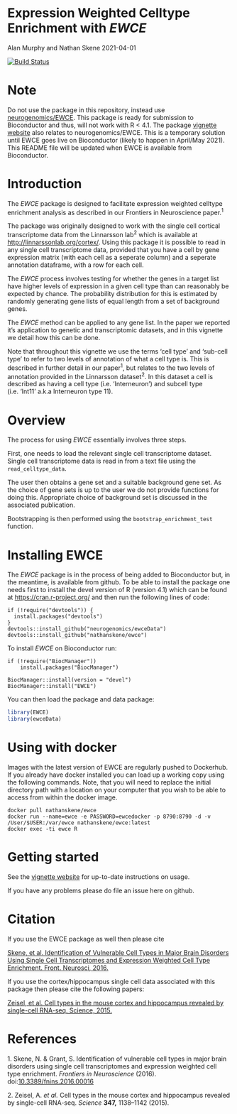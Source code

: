 Expression Weighted Celltype Enrichment with *EWCE*
================
Alan Murphy and Nathan Skene
2021-04-01

<!-- Readme.md is generated from Readme.Rmd. Please edit that file -->
<!-- badges: start -->

[![Build
Status](https://travis-ci.org/NathanSkene/EWCE.svg?branch=master)](https://travis-ci.org/NathanSkene/EWCE)
<!-- badges: end -->

# Note

Do not use the package in this repository, instead use
[neurogenomics/EWCE](https://github.com/neurogenomics/EWCE). This
package is ready for submission to Bioconductor and thus, will not work
with R &lt; 4.1. The package [vignette
website](https://nathanskene.github.io/EWCE/articles/EWCE.html) also
relates to neurogenomics/EWCE. This is a temporary solution until EWCE
goes live on Bioconductor (likely to happen in April/May 2021). This
README file will be updated when EWCE is available from Bioconductor.

# Introduction

The *EWCE* package is designed to facilitate expression weighted
celltype enrichment analysis as described in our Frontiers in
Neuroscience paper.<sup>1</sup>

The package was originally designed to work with the single cell
cortical transcriptome data from the Linnarsson lab<sup>2</sup> which is
available at <http://linnarssonlab.org/cortex/>. Using this package it
is possible to read in any single cell transcriptome data, provided that
you have a cell by gene expression matrix (with each cell as a seperate
column) and a seperate annotation dataframe, with a row for each cell.

The *EWCE* process involves testing for whether the genes in a target
list have higher levels of expression in a given cell type than can
reasonably be expected by chance. The probability distribution for this
is estimated by randomly generating gene lists of equal length from a
set of background genes.

The *EWCE* method can be applied to any gene list. In the paper we
reported it’s application to genetic and transcriptomic datasets, and in
this vignette we detail how this can be done.

Note that throughout this vignette we use the terms ‘cell type’ and
‘sub-cell type’ to refer to two levels of annotation of what a cell type
is. This is described in further detail in our paper<sup>1</sup>, but
relates to the two levels of annotation provided in the Linnarsson
dataset<sup>2</sup>. In this dataset a cell is described as having a
cell type (i.e. ‘Interneuron’) and subcell type (i.e. ‘Int11’ a.k.a
Interneuron type 11).

# Overview

The process for using *EWCE* essentially involves three steps.

First, one needs to load the relevant single cell transcriptome dataset.
Single cell transcriptome data is read in from a text file using the
`read_celltype_data`.

The user then obtains a gene set and a suitable background gene set. As
the choice of gene sets is up to the user we do not provide functions
for doing this. Appropriate choice of background set is discussed in the
associated publication.

Bootstrapping is then performed using the `bootstrap_enrichment_test`
function.

# Installing EWCE

The *EWCE* package is in the process of being added to Bioconductor but,
in the meantime, is available from github. To be able to install the
package one needs first to install the devel version of R (version 4.1)
which can be found at <https://cran.r-project.org/> and then run the
following lines of code:

    if (!require("devtools")) {
      install.packages("devtools")
    }
    devtools::install_github("neurogenomics/ewceData")
    devtools::install_github("nathanskene/ewce")

To install *EWCE* on Bioconductor run:

    if (!require("BiocManager"))
        install.packages("BiocManager")

    BiocManager::install(version = "devel")
    BiocManager::install("EWCE")

You can then load the package and data package:

``` r
library(EWCE)
library(ewceData)
```

# Using with docker

Images with the latest version of EWCE are regularly pushed to
Dockerhub. If you already have docker installed you can load up a
working copy using the following commands. Note, that you will need to
replace the initial directory path with a location on your computer that
you wish to be able to access from within the docker image.

    docker pull nathanskene/ewce
    docker run --name=ewce -e PASSWORD=ewcedocker -p 8790:8790 -d -v /User/$USER:/var/ewce nathanskene/ewce:latest
    docker exec -ti ewce R

# Getting started

See the [vignette
website](https://nathanskene.github.io/EWCE/articles/EWCE.html) for
up-to-date instructions on usage.

If you have any problems please do file an issue here on github.

# Citation

If you use the EWCE package as well then please cite

[Skene, et al. Identification of Vulnerable Cell Types in Major Brain
Disorders Using Single Cell Transcriptomes and Expression Weighted Cell
Type Enrichment. Front. Neurosci,
2016.](https://www.frontiersin.org/articles/10.3389/fnins.2016.00016/full)

If you use the cortex/hippocampus single cell data associated with this
package then please cite the following papers:

[Zeisel, et al. Cell types in the mouse cortex and hippocampus revealed
by single-cell RNA-seq. Science,
2015.](http://www.sciencemag.org/content/early/2015/02/18/science.aaa1934.abstract)

# References

<div id="refs" class="references csl-bib-body" line-spacing="2">

<div id="ref-skene_2016" class="csl-entry">

<span class="csl-left-margin">1. </span><span
class="csl-right-inline">Skene, N. & Grant, S. Identification of
vulnerable cell types in major brain disorders using single cell
transcriptomes and expression weighted cell type enrichment. *Frontiers
in Neuroscience* (2016).
doi:[10.3389/fnins.2016.00016](https://doi.org/10.3389/fnins.2016.00016)</span>

</div>

<div id="ref-zeisel2015cell" class="csl-entry">

<span class="csl-left-margin">2. </span><span
class="csl-right-inline">Zeisel, A. *et al.* Cell types in the mouse
cortex and hippocampus revealed by single-cell RNA-seq. *Science*
**347,** 1138–1142 (2015).</span>

</div>

</div>
